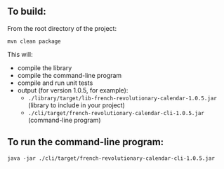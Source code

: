 To build:
---------
From the root directory of the project:
```
mvn clean package
```

This will:
* compile the library
* compile the command-line program
* compile and run unit tests
* output (for version 1.0.5, for example):
    * `./library/target/lib-french-revolutionary-calendar-1.0.5.jar` (library to include in your project)
    * `./cli/target/french-revolutionary-calendar-cli-1.0.5.jar` (command-line program)


To run the command-line program:
--------------------------------
```
java -jar ./cli/target/french-revolutionary-calendar-cli-1.0.5.jar
```
